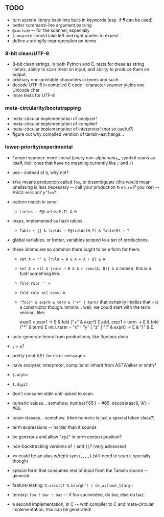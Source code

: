 TODO
----

*   turn system library back into built-in keywords (esp. if ¶ can be used)
*   better command-line argument parsing
*   `@include` -- for the scanner, especially
*   `$.unquote` should take left and right quotes to expect
*   define a stringify-repr operation on terms

### 8-bit clean/UTF-8 ###

*   8-bit clean strings, in both Python and C.  tests for these as string
    literals, ability to scan them on input, and ability to produce them
    on output.
*   arbitrary non-printable characters in terms and such
*   decode UTF-8 in compiled C code : character scanner yields one Unicode char
*   more tests for UTF-8

### meta-circularity/bootstrapping ###

*   meta-circular implementation of analyzer!
*   meta-circular implementation of compiler!
*   meta-circular implementation of interpreter!  (not so useful?)
*   figure out why compiled verstion of tamsin-ast hangs...

### lower-priority/experimental ###

*   Tamsin scanner: more liberal (every non-alphanum+_ symbol scans as itself,
    incl. ones that have no meaning currently like `/` and `?`)
*   use `←` instead of `@`, why not?
*   `¶foo` means production called `foo`, to disambiguate
    (this would mean unaliasing is less necessary -- call your production
    `¶return` if you like) -- ASCII version?  `p^foo`?
*   pattern match in send:
    *   `fields → F@fields(H,T) & H`
*   maps, implemented as hash tables.
    *   `Table ← {} & fields → F@fields(H,T) & Table[H] ← T`
*   global variables.  or better, variables scoped to a set of productions.
*   these idioms are so common there ought to be a form for them:
    *   `set A = '' & {rule → B & A ← A + B} & A`
    *   `set A = nil & {rule → B & A ← cons(A, B)} & A`
    indeed, this is a fold!  something like...
    *   `fold rule '' +`
    *   `fold rule nil cons`
    i.e.
    *   `"fold" & expr0 & term & ("+" | term)`
    that certainly implies that `+` is a constructor though.  hmmm...
    well, we could start with the term version, like:
    
        expr0 = expr1 → E & fold ("+" & expr1) E add.
        expr1 = term → E & fold ("*" & term) E mul.
        term = "x" | "y" | "z" | "(" & expr0 → E & ")" & E.

*   auto-generate terms from productions, like Rooibos does
*   `;` = `&`?
*   pretty-print AST for error messages
*   have analyzer, interpreter, compiler all inherit from ASTWalker or smth?
*   `$.alpha`
*   `$.digit`
*   don't consume stdin until asked to scan.
*   numeric values... somehow.  number('65') = #65.  decode(ascii, 'A') = #65.
*   token classes... somehow.  (then numeric is just a special token class?)
*   term expressions -- harder than it sounds
*   be generous and allow "xyz" in term context position?
*   non-backtracking versions of `|` and `{}`?  (very advanced)
*   «» could be an alias w/right sym (`,,`, `„`)
    (still need to scan it specially though)
*   special form that consumes rest of input from the Tamsin source -- gimmick
*   feature-testing: `$.exists('$.blargh') | do_without_blargh`
*   ternary: `foo ? bar : baz` -- if foo succeeded, do bar, else do baz.
*   a second implementation, in C -- with compiler to C and meta-circular
    implementation, this can be generated!
